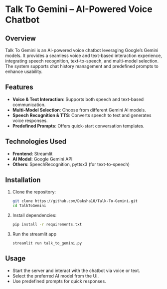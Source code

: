 # Talk To Gemini – AI-Powered Voice Chatbot

## Overview
Talk To Gemini is an AI-powered voice chatbot leveraging Google’s Gemini models. It provides a seamless voice and text-based interaction experience, integrating speech recognition, text-to-speech, and multi-model selection. The system supports chat history management and predefined prompts to enhance usability.

## Features
- **Voice & Text Interaction**: Supports both speech and text-based communication.
- **Multi-Model Selection**: Choose from different Gemini AI models.
- **Speech Recognition & TTS**: Converts speech to text and generates voice responses.
- **Predefined Prompts**: Offers quick-start conversation templates.

## Technologies Used
- **Frontend**: Streamlit
- **AI Model**: Google Gemini API
- **Others**: SpeechRecognition, pyttsx3 (for text-to-speech)

## Installation
1. Clone the repository:
   ```bash
   git clone https://github.com/Daksha10/Talk-To-Gemini.git
   cd TalkToGemini
   ```
2. Install dependencies:
   ```bash
   pip install -r requirements.txt
   ```
3. Run the streamlit app
   ```
   streamlit run talk_to_gemini.py
   ```
## Usage
- Start the server and interact with the chatbot via voice or text.
- Select the preferred AI model from the UI.
- Use predefined prompts for quick responses.

